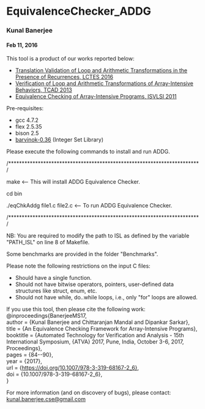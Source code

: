 # EquivalenceChecker_ADDG
### Kunal Banerjee
#### Feb 11, 2016

This tool is a product of our works reported below:
* [Translation Validation of Loop and Arithmetic Transformations in the Presence of Recurrences, LCTES 2016](http://dl.acm.org/citation.cfm?doid=2907950.2907954)
* [Verification of Loop and Arithmetic Transformations of Array-Intensive Behaviors, TCAD 2013](http://ieeexplore.ieee.org/document/6634544/?tp=&arnumber=6634544)
* [Equivalence Checking of Array-Intensive Programs, ISVLSI 2011](http://ieeexplore.ieee.org/document/5992498/)



Pre-requisites:
* gcc 4.7.2
* flex 2.5.35
* bison 2.5
* [barvinok-0.36](http://barvinok.gforge.inria.fr/) (Integer Set Library)


Please execute the following commands to install and run ADDG.

/***********************************************************************/

make                         <-- This will install ADDG Equivalence Checker.

cd bin

./eqChkAddg file1.c file2.c  <-- To run ADDG Equivalence Checker.

/***********************************************************************/

NB: You are required to modify the path to ISL as defined by the variable
"PATH_ISL" on line 8 of Makefile.


Some benchmarks are provided in the folder "Benchmarks".

Please note the following restrictions on the input C files:
* Should have a single function.
* Should not have bitwise operators, pointers, user-defined data structures like struct, enum, etc.
* Should not have while, do..while loops, i.e., only "for" loops are allowed.

If you use this tool, then please cite the following work: <br />
@inproceedings{BanerjeeMS17, <br />
  author    = {Kunal Banerjee and Chittaranjan Mandal and Dipankar Sarkar}, <br />
  title     = {An Equivalence Checking Framework for Array-Intensive Programs}, <br />
  booktitle = {Automated Technology for Verification and Analysis - 15th International Symposium, {ATVA} 2017, Pune, India, October 3-6, 2017, Proceedings}, <br />
  pages     = {84--90}, <br />
  year      = {2017}, <br />
  url       = {https://doi.org/10.1007/978-3-319-68167-2_6}, <br />
  doi       = {10.1007/978-3-319-68167-2_6}, <br />
}


For more information (and on discovery of bugs), please contact:
kunal.banerjee.cse@gmail.com
